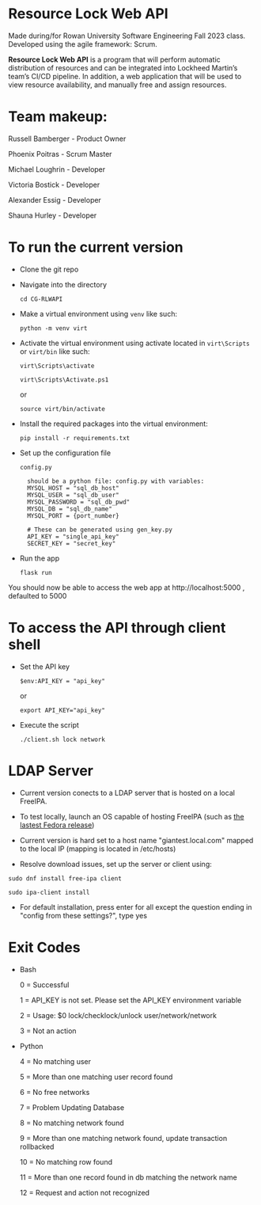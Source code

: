 


# Resource Lock Web API
Made during/for Rowan University Software Engineering Fall 2023 class. Developed using the agile framework: Scrum.

**Resource Lock Web API** is a program that will perform automatic distribution of resources and can be integrated into Lockheed Martin’s team’s CI/CD pipeline. In addition, a web application that will be used to view resource availability, and manually free and assign resources.

# Team makeup:


Russell Bamberger - Product Owner 

Phoenix Poitras - Scrum Master

Michael Loughrin - Developer
**<br/>**


Victoria Bostick - Developer

Alexander Essig - Developer

Shauna Hurley - Developer

# To run the current version
- Clone the git repo
- Navigate into the directory

	`cd CG-RLWAPI`
    
- Make a virtual environment using `venv` like such:

	`python -m venv virt`

- Activate the virtual environment using activate located in `virt\Scripts` or `virt/bin` like such:

	`virt\Scripts\activate`

	`virt\Scripts\Activate.ps1`
    
    or

	`source virt/bin/activate`

- Install the required packages into the virtual environment:

	`pip install -r requirements.txt`
    
- Set up the configuration file

   `config.py`
   
        should be a python file: config.py with variables:
        MYSQL_HOST = "sql_db_host"
        MYSQL_USER = "sql_db_user"
        MYSQL_PASSWORD = "sql_db_pwd"
        MYSQL_DB = "sql_db_name"
        MYSQL_PORT = {port_number}
        
        # These can be generated using gen_key.py
        API_KEY = "single_api_key"
        SECRET_KEY = "secret_key"   

- Run the app

	`flask run`

You should now be able to access the web app at http://localhost:5000 , defaulted to 5000

# To access the API through client shell

- Set the API key

	`$env:API_KEY = "api_key"`

    or

	`export API_KEY="api_key"`

- Execute the script
	
	`./client.sh lock network`

# LDAP Server
- Current version conects to a LDAP server that is hosted on a local FreeIPA.

- To test locally, launch an OS capable of hosting FreeIPA (such as [the lastest Fedora release](https://fedoraproject.org/workstation/download))

- Current version is hard set to a host name "giantest.local.com" mapped to the local IP (mapping is located in /etc/hosts)
  
- Resolve download issues, set up the server or client using:

`sudo dnf install free-ipa client`

`sudo ipa-client install`

- For default installation, press enter for all except the question ending in "config from these settings?", type yes

# Exit Codes
- Bash

    0 = Successful

    1 = API_KEY is not set. Please set the API_KEY environment variable

    2 = Usage: $0 lock/checklock/unlock user/network/network

    3 = Not an action


 - Python

    4 = No matching user

    5 = More than one matching user record found

    6 = No free networks

    7 = Problem Updating Database

    8 = No matching network found

    9 = More than one matching network found, update transaction rollbacked

    10 = No matching row found

    11 = More than one record found in db matching the network name

    12 = Request and action not recognized
